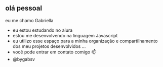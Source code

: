 ## olá pessoal 
eu me chamo Gabriella 

- eu estou estudando no alura
- estou me desenvolvendo na linguagem Javascript 
- eu utilizo esse espaço para a minha organização e compartilhamento dos meu projetos desenvolvidos ...
- você pode entrar em contato comigo 📫 
- @bygabsv

